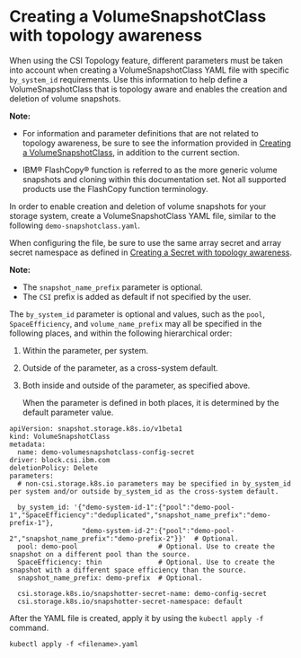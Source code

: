 # Creating a VolumeSnapshotClass with topology awareness

When using the CSI Topology feature, different parameters must be taken into account when creating a VolumeSnapshotClass YAML file with specific `by_system_id` requirements. Use this information to help define a VolumeSnapshotClass that is topology aware and enables the creation and deletion of volume snapshots.

**Note:** 
  - For information and parameter definitions that are not related to topology awareness, be sure to see the information provided in [Creating a VolumeSnapshotClass](csi_ug_config_create_vol_snapshotclass.md), in addition to the current section.
  
  - IBM® FlashCopy® function is referred to as the more generic volume snapshots and cloning within this documentation set. Not all supported products use the FlashCopy function terminology.

In order to enable creation and deletion of volume snapshots for your storage system, create a VolumeSnapshotClass YAML file, similar to the following `demo-snapshotclass.yaml`.

When configuring the file, be sure to use the same array secret and array secret namespace as defined in [Creating a Secret with topology awareness](csi_ug_config_create_secret_topology.md).

**Note:**
  - The `snapshot_name_prefix` parameter is optional.
  - The `CSI` prefix is added as default if not specified by the user.

  The `by_system_id` parameter is optional and values, such as the `pool`, `SpaceEfficiency`, and `volume_name_prefix` may all be specified in the following places, and within the following hierarchical order:
1. Within the parameter, per system.
2. Outside of the parameter, as a cross-system default.
3. Both inside and outside of the parameter, as specified above.
  
    When the parameter is defined in both places, it is determined by the default parameter value.
    
```
apiVersion: snapshot.storage.k8s.io/v1beta1
kind: VolumeSnapshotClass
metadata:
  name: demo-volumesnapshotclass-config-secret
driver: block.csi.ibm.com
deletionPolicy: Delete
parameters:
  # non-csi.storage.k8s.io parameters may be specified in by_system_id per system and/or outside by_system_id as the cross-system default.

  by_system_id: '{"demo-system-id-1":{"pool":"demo-pool-1","SpaceEfficiency":"deduplicated","snapshot_name_prefix":"demo-prefix-1"},
                  "demo-system-id-2":{"pool":"demo-pool-2","snapshot_name_prefix":"demo-prefix-2"}}'  # Optional.
  pool: demo-pool                    # Optional. Use to create the snapshot on a different pool than the source.
  SpaceEfficiency: thin              # Optional. Use to create the snapshot with a different space efficiency than the source.
  snapshot_name_prefix: demo-prefix  # Optional.

  csi.storage.k8s.io/snapshotter-secret-name: demo-config-secret
  csi.storage.k8s.io/snapshotter-secret-namespace: default
```

After the YAML file is created, apply it by using the `kubectl apply -f` command.

```
kubectl apply -f <filename>.yaml
```